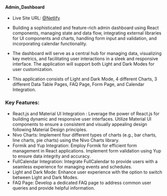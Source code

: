 #### Admin_Dashboard 

- Live Site URL: [@Netlify](https://admin-dashboard-react-mui.netlify.app)

- Building a sophisticated and feature-rich admin dashboard using React components, managing state and data flow, integrating external libraries for UI components and charts, handling form input and validation, and incorporating calendar functionality.
- The dashboard will serve as a central hub for managing data, visualizing key metrics, and facilitating user interactions in a sleek and responsive interface. The application will support both Light and Dark Modes for user customization.
- This application consists of Light and Dark Mode, 4 different Charts, 3 different Data Table Pages, FAQ Page, Form Page, and Calendar Integration.

### Key Features:

- React.js and Material UI Integration : Leverage the power of React.js for building dynamic and responsive user interfaces. Utilize Material UI components to ensure a consistent and visually appealing design following Material Design principles.
- Nivo Charts: Implement four different types of charts (e.g., bar charts, line charts, pie charts) using the Nivo Charts library.
- Formik and Yup Integration: Employ Formik for efficient form management in React applications. Implement form validation using Yup to ensure data integrity and accuracy.
- FullCalendar Integration: Integrate FullCalendar to provide users with a seamless experience for managing events and schedules.
- Light and Dark Mode: Enhance user experience with the option to switch between Light and Dark Modes.
- FAQ Page: Develop a dedicated FAQ page to address common user queries and provide helpful information.

